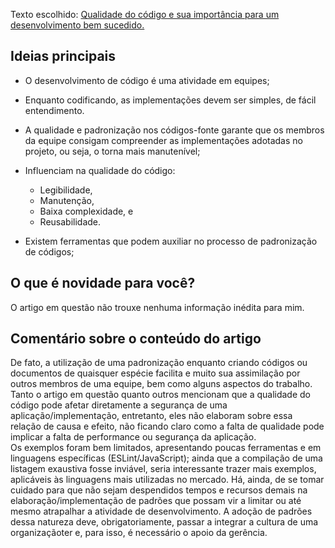 Texto escolhido: [Qualidade do código e sua importância para um desenvolvimento bem sucedido.](https://bring.com.br/blog/qualidade-do-codigo-e-sua-importancia-para-um-desenvolvimento-bem-sucedido/)  

## Ideias principais
- O desenvolvimento de código é uma atividade em equipes;
- Enquanto codificando, as implementações devem ser simples, de fácil entendimento.
- A qualidade e padronização nos códigos-fonte garante que os membros da equipe consigam compreender as implementações adotadas no projeto, ou seja, o torna mais manutenível;
- Influenciam na qualidade do código:
  - Legibilidade,
  - Manutenção,
  - Baixa complexidade, e
  - Reusabilidade. 

- Existem ferramentas que podem auxiliar no processo de padronização de códigos;

## O que é novidade para você?
O artigo em questão não trouxe nenhuma informação inédita para mim.  


## Comentário sobre o conteúdo do artigo
De fato, a utilização de uma padronização enquanto criando códigos ou documentos de quaisquer espécie facilita e muito sua assimilação por outros membros de uma equipe, bem como alguns aspectos do trabalho.  
Tanto o artigo em questão quanto outros mencionam que a qualidade do código pode afetar diretamente a segurança de uma aplicação/implementação, entretanto, eles não elaboram sobre essa relação de causa e efeito, não ficando claro como a falta de qualidade pode implicar a falta de performance ou segurança da aplicação.  
Os exemplos foram bem limitados, apresentando poucas ferramentas e em linguagens específicas (ESLint/JavaScript); ainda que a compilação de uma listagem exaustiva fosse inviável, seria interessante trazer mais exemplos, aplicáveis às linguagens mais utilizadas no mercado.
Há, ainda, de se tomar cuidado para que não sejam despendidos tempos e recursos demais na elaboração/implementação de padrões que possam vir a limitar ou até mesmo atrapalhar a atividade de desenvolvimento.
A adoção de padrões dessa natureza deve, obrigatoriamente, passar a integrar a cultura de uma organizaçãoter e, para isso, é necessário o apoio da gerência.